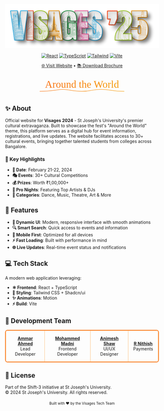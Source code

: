 <div align="center">
  <img src="https://raw.githubusercontent.com/ammar-codeable/visages/main/public/visages-logo.png" alt="Visages 2024" width="600px" />
  
  [![React](https://img.shields.io/badge/React-20232A?style=for-the-badge&logo=react&logoColor=61DAFB)](https://reactjs.org/)
  [![TypeScript](https://img.shields.io/badge/TypeScript-007ACC?style=for-the-badge&logo=typescript&logoColor=white)](https://www.typescriptlang.org/)
  [![Tailwind](https://img.shields.io/badge/Tailwind_CSS-38B2AC?style=for-the-badge&logo=tailwind-css&logoColor=white)](https://tailwindcss.com/)
  [![Vite](https://img.shields.io/badge/Vite-B73BFE?style=for-the-badge&logo=vite&logoColor=FFD62E)](https://vitejs.dev/)

[🌐 Visit Website](https://visages.pages.dev) • [📚 Download Brochure](brochure.pdf)

  <svg width="600" height="80" viewBox="0 0 800 100">
    <defs>
      <linearGradient id="text-gradient" x1="0%" y1="0%" x2="100%" y2="0%">
        <stop offset="0%" style="stop-color:#f97316" />
        <stop offset="100%" style="stop-color:#f59e0b" />
      </linearGradient>
    </defs>
    <text x="400" y="55" text-anchor="middle" dominant-baseline="middle" 
      style="font-family:'Satisfy',cursive;font-size:3.8em;fill:url(#text-gradient)">
      Around the World
    </text>
    <path d="M180,85 C250,85 270,75 300,75 S350,85 400,85 S450,75 500,75 S550,85 620,85"
      style="fill:none;stroke:url(#text-gradient);stroke-width:2" />
  </svg>
</div>

## ✨ About

Official website for **Visages 2024** - St Joseph's University's premier cultural extravaganza. Built to showcase the fest's "Around the World" theme, this platform serves as a digital hub for event information, registrations, and live updates. The website facilitates access to 30+ cultural events, bringing together talented students from colleges across Bangalore.

### 🎯 Key Highlights

- **📅 Date**: February 21-22, 2024
- **🎭 Events**: 30+ Cultural Competitions
- **💰 Prizes**: Worth ₹1,00,000+
- **🌟 Pro Nights**: Featuring Top Artists & DJs
- **🎨 Categories**: Dance, Music, Theatre, Art & More

## 🚀 Features

- **🎨 Dynamic UI**: Modern, responsive interface with smooth animations
- **🔍 Smart Search**: Quick access to events and information
- **📱 Mobile First**: Optimized for all devices
- **⚡ Fast Loading**: Built with performance in mind
- **🌐 Live Updates**: Real-time event status and notifications

## 💻 Tech Stack

A modern web application leveraging:

- **⚛️ Frontend**: React + TypeScript
- **🎨 Styling**: Tailwind CSS + Shadcn/ui
- **✨ Animations**: Motion
- **⚡ Build**: Vite

## 👥 Development Team

<table style="border: 2px solid #f97316; border-radius: 8px; overflow: hidden;">
  <tr>
    <td align="center" style="border: 1px solid #fdba74; padding: 16px;">
      <a href="https://github.com/ammar-codeable">
        <b>Ammar Ahmed</b>
      </a>
      <br />
      Lead Developer
    </td>
    <td align="center" style="border: 1px solid #fdba74; padding: 16px;">
      <a href="https://github.com/mohammedmadni2004">
        <b>Mohammed Madni</b>
      </a>
      <br />
      Frontend Developer
    </td>
    <td align="center" style="border: 1px solid #fdba74; padding: 16px;">
      <a href="https://github.com/animeshog">
        <b>Animesh Shaw</b>
      </a>
      <br />
      UI/UX Designer
    </td>
    <td align="center" style="border: 1px solid #fdba74; padding: 16px;">
      <a href="https://github.com/iamnithishraja">
        <b>R Nithish</b>
      </a>
      <br />
      Payments
    </td>
  </tr>
</table>

## 📄 License

Part of the Shift-3 initiative at St Joseph's University.<br>
© 2024 St Joseph's University. All rights reserved.

<div align="center">
  <sub>Built with ❤️ by the Visages Tech Team</sub>
</div>
